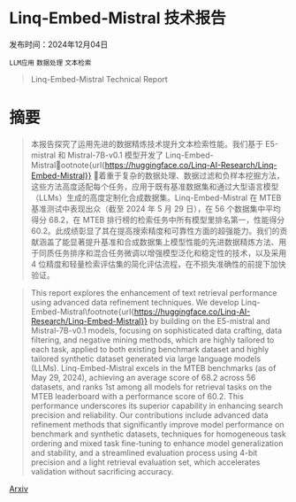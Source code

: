 # Linq-Embed-Mistral 技术报告

发布时间：2024年12月04日

`LLM应用` `数据处理` `文本检索`

> Linq-Embed-Mistral Technical Report

# 摘要

> 本报告探究了运用先进的数据精炼技术提升文本检索性能。我们基于 E5-mistral 和 Mistral-7B-v0.1 模型开发了 Linq-Embed-Mistralootnote{url{https://huggingface.co/Linq-AI-Research/Linq-Embed-Mistral}} ，着重于复杂的数据处理、数据过滤和负样本挖掘方法，这些方法高度适配每个任务，应用于既有基准数据集和通过大型语言模型（LLMs）生成的高度定制化合成数据集。Linq-Embed-Mistral 在 MTEB 基准测试中表现出众（截至 2024 年 5 月 29 日），在 56 个数据集中平均得分 68.2，在 MTEB 排行榜的检索任务中所有模型里排名第一，性能得分 60.2。此成绩彰显了其在提高搜索精度和可靠性方面的超强能力。我们的贡献涵盖了能显著提升基准和合成数据集上模型性能的先进数据精炼方法、用于同质任务排序和混合任务微调以增强模型泛化和稳定性的技术，以及采用 4 位精度和轻量检索评估集的简化评估流程，在不损失准确性的前提下加快验证。

> This report explores the enhancement of text retrieval performance using advanced data refinement techniques. We develop Linq-Embed-Mistral\footnote{url{https://huggingface.co/Linq-AI-Research/Linq-Embed-Mistral}} by building on the E5-mistral and Mistral-7B-v0.1 models, focusing on sophisticated data crafting, data filtering, and negative mining methods, which are highly tailored to each task, applied to both existing benchmark dataset and highly tailored synthetic dataset generated via large language models (LLMs). Linq-Embed-Mistral excels in the MTEB benchmarks (as of May 29, 2024), achieving an average score of 68.2 across 56 datasets, and ranks 1st among all models for retrieval tasks on the MTEB leaderboard with a performance score of 60.2. This performance underscores its superior capability in enhancing search precision and reliability. Our contributions include advanced data refinement methods that significantly improve model performance on benchmark and synthetic datasets, techniques for homogeneous task ordering and mixed task fine-tuning to enhance model generalization and stability, and a streamlined evaluation process using 4-bit precision and a light retrieval evaluation set, which accelerates validation without sacrificing accuracy.

[Arxiv](https://arxiv.org/abs/2412.03223)